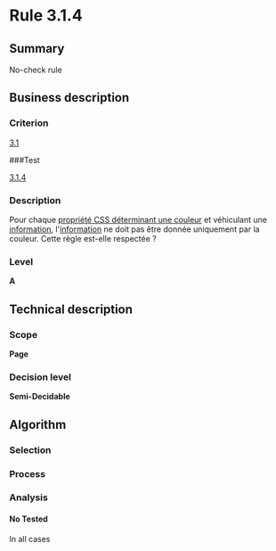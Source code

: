 # Rule 3.1.4

## Summary

No-check rule

## Business description

### Criterion

[3.1](http://references.modernisation.gouv.fr/sites/default/files/RGAA3_RC2-1/referentiel_technique.htm#crit-3-1)

###Test

[3.1.4](http://references.modernisation.gouv.fr/sites/default/files/RGAA3_RC2-1/referentiel_technique.htm#test-3-1-4)

### Description

Pour chaque <a href="http://references.modernisation.gouv.fr/sites/default/files/RGAA3_RC2-1/glossaire.htm#mPropCouleur">propri&eacute;t&eacute; CSS d&eacute;terminant une couleur</a> et v&eacute;hiculant une <a href="http://references.modernisation.gouv.fr/sites/default/files/RGAA3_RC2-1/glossaire.htm#mInfoCouleur">information</a>, l'<a href="http://references.modernisation.gouv.fr/sites/default/files/RGAA3_RC2-1/glossaire.htm#mInfoCouleur">information</a> ne doit pas &ecirc;tre donn&eacute;e uniquement par la couleur. Cette r&egrave;gle est-elle respect&eacute;e ?

### Level

**A**

## Technical description

### Scope

**Page**

### Decision level

**Semi-Decidable**

## Algorithm

### Selection

### Process

### Analysis

#### No Tested 

In all cases
